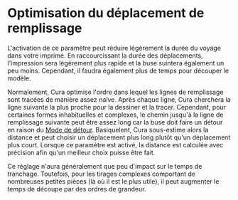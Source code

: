 Optimisation du déplacement de remplissage
===

L'activation de ce paramètre peut réduire légèrement la durée du voyage dans votre imprimé. En raccourcissant la durée des déplacements, l'impression sera légèrement plus rapide et la buse suintera également un peu moins. Cependant, il faudra également plus de temps pour découper le modèle.

Normalement, Cura optimise l'ordre dans lequel les lignes de remplissage sont tracées de manière assez naïve. Après chaque ligne, Cura cherchera la ligne suivante la plus proche pour la dessiner et la tracer. Cependant, pour certaines formes inhabituelles et complexes, le chemin jusqu'à la ligne de remplissage suivante peut être assez long car la buse doit faire un détour en raison du [Mode de détour](../travel/retraction_combing.md). Basiquelent, Cura sous-estime alors la distance et peut choisir un déplacement plus long plutôt qu'un déplacement plus court. Lorsque ce paramètre est activé, la distance est calculée avec précision afin qu'un meilleur choix puisse être fait.

Ce réglage n'aura généralement que peu d'impact sur le temps de tranchage. Toutefois, pour les tirages complexes comportant de nombreuses petites pièces (là où il est le plus utile), il peut augmenter le temps de découpe par des ordres de grandeur.
